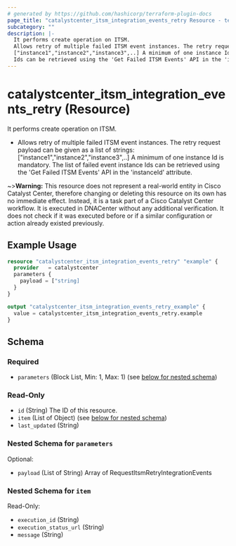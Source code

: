 ```yaml
---
# generated by https://github.com/hashicorp/terraform-plugin-docs
page_title: "catalystcenter_itsm_integration_events_retry Resource - terraform-provider-catalystcenter"
subcategory: ""
description: |-
  It performs create operation on ITSM.
  Allows retry of multiple failed ITSM event instances. The retry request payload can be given as a list of strings:
  ["instance1","instance2","instance3",..] A minimum of one instance Id is mandatory. The list of failed event instance
  Ids can be retrieved using the 'Get Failed ITSM Events' API in the 'instanceId' attribute.
---
```


# catalystcenter_itsm_integration_events_retry (Resource)

It performs create operation on ITSM.

- Allows retry of multiple failed ITSM event instances. The retry request payload can be given as a list of strings:
["instance1","instance2","instance3",..] A minimum of one instance Id is mandatory. The list of failed event instance
Ids can be retrieved using the 'Get Failed ITSM Events' API in the 'instanceId' attribute.



~>**Warning:**
This resource does not represent a real-world entity in Cisco Catalyst Center, therefore changing or deleting this resource on its own has no immediate effect.
Instead, it is a task part of a Cisco Catalyst Center workflow. It is executed in DNACenter without any additional verification. It does not check if it was executed before or if a similar configuration or action already existed previously.

## Example Usage

```terraform
resource "catalystcenter_itsm_integration_events_retry" "example" {
  provider   = catalystcenter
  parameters {
    payload = ["string]
  }
}

output "catalystcenter_itsm_integration_events_retry_example" {
  value = catalystcenter_itsm_integration_events_retry.example
}
```

<!-- schema generated by tfplugindocs -->
## Schema

### Required

- `parameters` (Block List, Min: 1, Max: 1) (see [below for nested schema](#nestedblock--parameters))

### Read-Only

- `id` (String) The ID of this resource.
- `item` (List of Object) (see [below for nested schema](#nestedatt--item))
- `last_updated` (String)

<a id="nestedblock--parameters"></a>
### Nested Schema for `parameters`

Optional:

- `payload` (List of String) Array of RequestItsmRetryIntegrationEvents


<a id="nestedatt--item"></a>
### Nested Schema for `item`

Read-Only:

- `execution_id` (String)
- `execution_status_url` (String)
- `message` (String)
